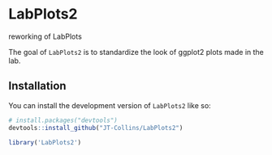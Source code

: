 # LabPlots2
reworking of LabPlots

The goal of `LabPlots2` is to standardize the look of ggplot2 plots made in the lab.

## Installation

You can install the development version of `LabPlots2` like so:

``` r
# install.packages("devtools")
devtools::install_github("JT-Collins/LabPlots2")

library('LabPlots2')
```
